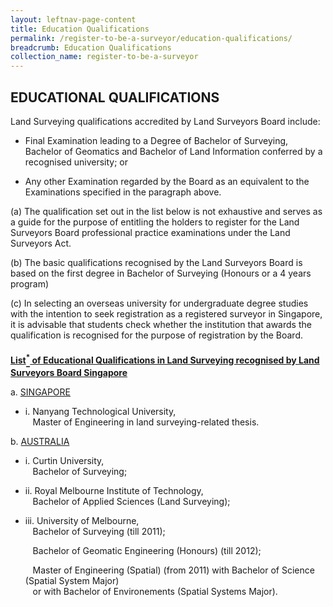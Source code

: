 ```yaml
---
layout: leftnav-page-content
title: Education Qualifications
permalink: /register-to-be-a-surveyor/education-qualifications/
breadcrumb: Education Qualifications
collection_name: register-to-be-a-surveyor
---
```


EDUCATIONAL QUALIFICATIONS
---
<style>
u b sup{
    border-bottom:solid 2px #484848;
    display:inline-block;
    line-height:27px;
}
</style>

Land Surveying qualifications accredited by Land Surveyors Board include:

* Final Examination leading to a Degree of Bachelor of Surveying, Bachelor of Geomatics and Bachelor of Land Information conferred by a recognised university; or

* Any other Examination regarded by the Board as an equivalent to the Examinations specified in the paragraph above.

(a) The qualification set out in the list below is not exhaustive and serves as a guide for the purpose of entitling the holders to register for the Land Surveyors Board professional practice examinations under the Land Surveyors Act.

(b) The basic qualifications recognised by the Land Surveyors Board is based on the first degree in Bachelor of Surveying (Honours or a 4 years program)

(c) In selecting an overseas university for undergraduate degree studies with the intention to seek registration as a registered surveyor in Singapore, it is advisable that students check whether the institution that awards the qualification is recognised for the purpose of registration by the Board.

<u><b>List<sup>*</sup> of Educational Qualifications in Land Surveying recognised by Land Surveyors Board Singapore</b></u>

a. <u>SINGAPORE</u>
   * i. Nanyang Technological University,<br>
        &nbsp;&nbsp; Master of Engineering in land surveying-related thesis.
                
b. <u>AUSTRALIA</u>
   * i. Curtin University,<br>
       &nbsp;&nbsp; Bachelor of Surveying;

   * ii. Royal Melbourne Institute of Technology,<br>
       &nbsp;&nbsp; Bachelor of Applied Sciences (Land Surveying);

   * iii. University of Melbourne,<br>
       &nbsp;&nbsp; Bachelor of Surveying (till 2011);
       
       &nbsp;&nbsp; Bachelor of Geomatic Engineering (Honours) (till 2012);
       
       &nbsp;&nbsp; Master of Engineering (Spatial) (from 2011) with Bachelor of Science (Spatial System Major)<br>
       &nbsp;&nbsp; or with Bachelor of Environements (Spatial Systems Major).
